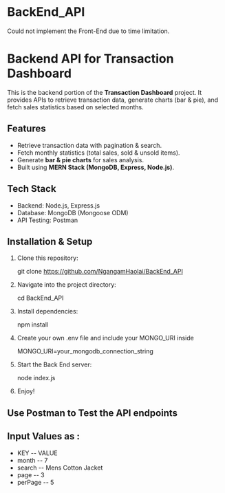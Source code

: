 # BackEnd_API

Could not implement the Front-End due to time limitation.

# Backend API for Transaction Dashboard

This is the backend portion of the **Transaction Dashboard** project. It provides APIs to retrieve transaction data, generate charts (bar & pie), and fetch sales statistics based on selected months.

## Features

- Retrieve transaction data with pagination & search.
- Fetch monthly statistics (total sales, sold & unsold items).
- Generate **bar & pie charts** for sales analysis.
- Built using **MERN Stack (MongoDB, Express, Node.js)**.

## Tech Stack

- Backend: Node.js, Express.js  
- Database: MongoDB (Mongoose ODM)  
- API Testing: Postman 

## Installation & Setup

1. Clone this repository:

   git clone https://github.com/NgangamHaolai/BackEnd_API
   
2. Navigate into the project directory:

   cd BackEnd_API
   
3. Install dependencies:
 
   npm install
   
4. Create your own .env file and include your MONGO_URI inside
 
   MONGO_URI=your_mongodb_connection_string
   
5. Start the Back End server:
 
   node index.js
   
6. Enjoy!
   
## Use Postman to Test the API endpoints
## Input Values as :
   *   KEY     --   VALUE
   *   month   --   7
   *   search  --   Mens Cotton Jacket
   *   page    --   3
   *   perPage --   5
